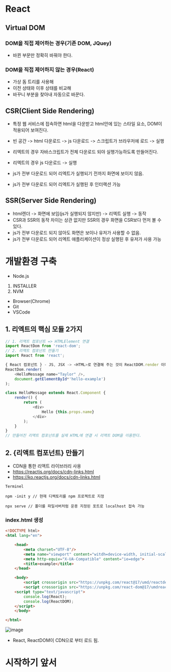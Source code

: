 # React

## Virtual DOM
### DOM을 직접 제어하는 경우(기존 DOM, JQuey)
- 바뀐 부문만 정확히 바꿔야 한다.
### DOM을 직접 제어하지 않는 경우(React)
- 가상 돔 트리를 사용해
- 이전 상태와 이후 상태를 비교해
- 바꾸니 부분을 찾아내 자동으로 바꾼다.

## CSR(Client Side Rendering)
- 특정 웹 서비스에 접속하면 html을 다운받고 html안에 있는 스타일 요소, DOM이 적용되어 보여진다.
- 빈 공간 -> html 다운로드 -> js 다운로드 -> 스크립트가 브라우저에 로드 -> 실행

- 리엑트의 경우 자바스크립트가 전체 다운로드 되야 실행가능하도록 만들어진다.
- 리엑트의 경우 js 다운로드 -> 실행

- js가 전부 다운로드 되어 리엑트가 실행되기 전까지 화면에 보이지 않음.
- js가 전부 다운로드 되어 리엑트가 실행된 후 인터랙션 가능
## SSR(Server Side Rendering)
- html렌더 -> 화면에 보임(js가 실행되지 않지만) -> 리엑트 실행 -> 동작
- CSR과 SSR의 동작 차이는 상관 없지만 SSR의 경우 화면을 CSR보다 먼저 볼 수 있다.
- js가 전부 다운로드 되지 않아도 화면은 보이나 유저가 사용할 수 없음.
- js가 전부 다운로드 되어 리엑트 애플리케이션이 정상 실행된 후 유저가 사용 가능
  
# 개발환경 구축
- Node.js
1. INSTALLER
2. NVM
- Browser(Chrome)
- Git
- VSCode


## 1. 리엑트의 핵심 모듈 2가지
```js
// 1. 리액트 컴포넌트 => HTMLElement 연결
import ReactDom from 'react-dom';
// 2. 리액트 컴포넌트 만들기
import React from 'react';
```

```js
{ React 컴포넌트 } - JS, JSX -> <HTML>로 연결해 주는 것이 ReactDOM.render 이다.
ReactDom.render(
    <HelloMessage name="Taylor" />,
    document.getElementById*'hello-example')
);

class HelloMessage extends React.Component {
    render() {
        return (
            <div>
                Hello {this.props.name}
            </div>
        );
    }
}
// 만들어진 리액트 컴포넌트를 실제 HTML에 연결 시 리액트 DOM을 이용한다.
```

## 2. {리액트 컴포넌트} 만들기
- CDN을 통한 리액트 라이브러리 사용
- https://reactjs.org/docs/cdn-links.html
- https://ko.reactjs.org/docs/cdn-links.html

```TEXT
Terminel

npm -init y // 현재 디렉토리를 npm 프로젝트로 지정

npx serve // 폴더를 파일서버처럼 운용 지정된 포트로 localhost 접속 가능
```

### index.html 생성
```html
<!DOCTYPE html>
<html lang="en">

    <head>
        <meta charset="UTF-8"/>
        <meta name="viewport" content="witdh=device-width, initial-scale=1.0">
        <meta http-equiv="X-UA-Compatible" content="ie=edge">
        <title>example</title>
    </head>

    <body>
        <script crossorigin src="https://unpkg.com/react@17/umd/reactdevelopment.js"></script>
        <script crossorigin src="https://unpkg.com/react-dom@17/umdreact-domdevelopment.js"></script>
    <script type="text/javascript">
        console.log(React);
        console.log(ReactDOM);
    </script>
    </body>

</html>
```
![image](https://user-images.githubusercontent.com/51357635/128724087-842d326b-766b-4173-a7d5-289ffc7be8d6.png)

- React, ReactDOM이 CDN으로 부터 로드 됨.

# 시작하기 앞서

```html

```